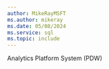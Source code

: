 ```yaml
---
author: MikeRayMSFT
ms.author: mikeray
ms.date: 05/08/2024
ms.service: sql
ms.topic: include
---
```

 Analytics Platform System (PDW) 